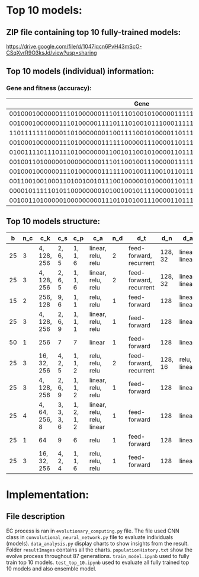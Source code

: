 # Top 10 models:
## ZIP file containing top 10 fully-trained models:
https://drive.google.com/file/d/1047lqcn6PvH43mScO-CSqXvrR9O3ksJd/view?usp=sharing

## Top 10 models (individual) information:
### Gene and fitness (accuracy):
| Gene                                                                  | Accuracy (Fitness) | Adjusted Fitness 
| ----------------------------------------------------------------------| -------------------| -------------------
| 001000100000011101000000111011101001010000011111001110000101000100100 | 0.9797999858856201 | 0.8164999882380168 
| 001000100000011101000001111011101001011100011111001110000101000101100 | 0.9735999703407288 | 0.8163006554047266
| 110111111100001101000000011001111001010000110111001111001111011101100 | 0.9722999930381775 | 0.9590714217043247
| 001000100000011101000000111111000001110000110111001111010111010100100 | 0.9699000120162964 | 0.8917662838732006
| 010011110111011101000000011001011001010000110111001110001111001101100 | 0.9688000082969666 | 0.9040935142363157
| 001001101000001000000000111011001001110000011111000000000011001101100 | 0.9678999781608582 | 0.8518507460854491
| 001000100000011101000000111111001001110010110111001111010111010100100 | 0.9664000272750854 | 0.8885482527899818
| 001100100100011010010010111001000001010000110111001110001110001101100 | 0.9657999873161316 | 0.8621071759006463
| 000010111110101100000000101001001011110000010111001100001111100101100 | 0.9645000100135803 | 0.8893441650774572
| 001001101000001000000000111010101001110000110111001111010101010100100 | 0.9642000198364258 | 0.8875611353381493

## Top 10 models structure:
| b  | n_c | c_k           | c_s        | c_p        | c_a                        | n_d | d_t                     | d_n     | d_a            | d_d    | d_r      | n     | f       |
| -- | --- | -----------   | ---------- | ---------- | -------------------------- | -   | ----------------------- | ------- | -------------- | ------ | -------- | ----- | ------- |
| 25 | 3   | 4, 128, 256   | 2, 6, 5    | 1, 1, 6    | linear, relu, relu         | 2   | feed-forward, recurrent | 128, 32 | linear, linear | 0, 0   | None, 11 | 0.001 | AdaMax  |
| 25 | 3   | 4, 128, 256   | 2, 6, 5    | 1, 1, 6    | linear, relu, relu         | 2   | feed-forward, recurrent | 128, 32 | linear, linear | 0, 0   | None, l1 | 0.001 | Adam    |
| 15 | 2   | 256, 128      | 9, 6       | 1, 1       | relu, relu                 | 1   | feed-forward            | 128     | linear, linear | 0.5    | None     | 0.001 | Adam    |
| 25 | 3   | 4, 128, 256   | 2, 6, 9    | 1, 1, 1    | linear, relu, relu         | 1   | feed-forward            | 128     | linear         | 0.5    | None     | 0.001 | AdaMax  |
| 50 | 1   | 256           | 7          | 7          | linear                     | 1   | feed-forward            | 128     | linear         | 0      | None     | 0.001 | Adam    |
| 25 | 3   | 16, 32, 256   | 4, 2, 5    | 1, 1, 2    | relu, relu, relu           | 2   | feed-forward, recurrent | 128, 16 | relu, linear   | 0, 0.5 | l1, 11   | 0.001 | Adam    |
| 25 | 3   | 4, 128, 256   | 2, 6, 9    | 1, 1, 2    | linear, relu, relu         | 1   | feed-forward            | 128     | linear         | 0.5    | None     | 0.001 | AdaMax  |
| 25 | 4   | 4, 64, 256, 8 | 3, 3, 3, 6 | 1, 2, 1, 2 | linear, relu, relu, linear | 1   | feed-forward            | 128     | linear         | 0      | None     | 0.001 | Adam    |
| 25 | 1   | 64            | 9          | 6          | relu                       | 1   | feed-forward            | 128     | linear         | 0      | l1 + l2  | 0.001 | Adam    |
| 25 | 3   | 16, 32, 256   | 4, 2, 4    | 1, 1, 6    | relu, relu, relu           | 1   | feed-forward            | 128     | linear         | 0.5    | None     | 0.001 | AdaGrad |

# Implementation:
## File description
EC process is ran in `evolutionary_computing.py` file.
The file used CNN class in `convolutional_neural_network.py` file to evaluate individuals (models).
`data_analysis.py` display charts to show insights from the result. Folder `resultImages` contains all the charts.
`populationHistory.txt` show the evolve process throughout 87 generations. 
`train_model.ipynb` used to fully train top 10 models.
`test_top_10.ipynb` used to evaluate all fully trained top 10 models and also ensemble model.